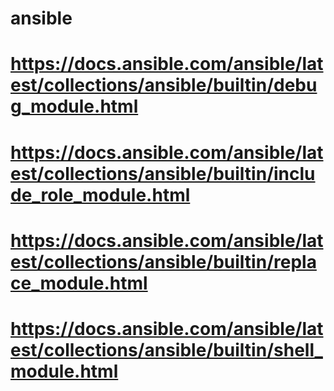 # ansible

# https://docs.ansible.com/ansible/latest/collections/ansible/builtin/debug_module.html
# https://docs.ansible.com/ansible/latest/collections/ansible/builtin/include_role_module.html
# https://docs.ansible.com/ansible/latest/collections/ansible/builtin/replace_module.html
# https://docs.ansible.com/ansible/latest/collections/ansible/builtin/shell_module.html